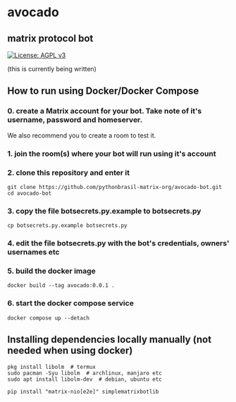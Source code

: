 # avocado

## matrix protocol bot

[![License: AGPL v3](https://img.shields.io/badge/License-AGPL_v3-blue.svg)](https://www.gnu.org/licenses/agpl-3.0)

(this is currently being written)

## How to run using Docker/Docker Compose

### 0. create a Matrix account for your bot. Take note of it's username, password and homeserver.

We also recommend you to create a room to test it.

### 1. join the room(s) where your bot will run using it's account

### 2. clone this repository and enter it

```
git clone https://github.com/pythonbrasil-matrix-org/avocado-bot.git
cd avocado-bot
```

### 3. copy the file botsecrets.py.example to botsecrets.py

```
cp botsecrets.py.example botsecrets.py
```

### 4. edit the file botsecrets.py with the bot's credentials, owners' usernames etc

### 5. build the docker image

```
docker build --tag avocado:0.0.1 .
```

### 6. start the docker compose service

```
docker compose up --detach
```

## Installing dependencies locally manually (not needed when using docker)

```
pkg install libolm  # termux
sudo pacman -Syu libolm  # archlinux, manjaro etc
sudo apt install libolm-dev  # debian, ubuntu etc
```

```
pip install "matrix-nio[e2e]" simplematrixbotlib
```

